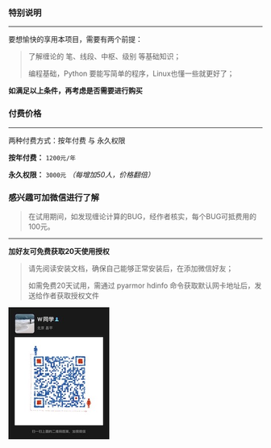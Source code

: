 ### 特别说明

---

要想愉快的享用本项目，需要有两个前提：

> 了解缠论的 笔、线段、中枢、级别 等基础知识；
>
> 编程基础，Python 要能写简单的程序，Linux也懂一些就更好了；

**如满足以上条件，再考虑是否需要进行购买**

### 付费价格

---

两种付费方式：按年付费 与 永久权限

**按年付费：** `1200元/年`

**永久权限：** `3000元` _（每增加50人，价格翻倍）_

### 感兴趣可加微信进行了解

> 在试用期间，如发现缠论计算的BUG，经作者核实，每个BUG可抵费用的100元。

---

**加好友可免费获取20天使用授权**

> 请先阅读安装文档，确保自己能够正常安装后，在添加微信好友；
>
> 如需免费20天试用，需通过 pyarmor hdinfo 命令获取默认网卡地址后，发送给作者获取授权文件

![微信](img/wx.jpg)
